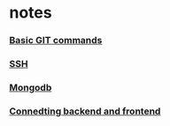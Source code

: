 # notes

### [Basic GIT commands](https://github.com/adarshkumar714/notes/blob/main/git.md)
### [SSH](https://github.com/adarshkumar714/notes/blob/main/ssh.md)
### [Mongodb](https://github.com/adarshkumar714/notes/blob/main/mongodb.md)
### [Connedting backend and frontend](https://github.com/adarshkumar714/notes/blob/main/merge_frontend_and_backend.md)
